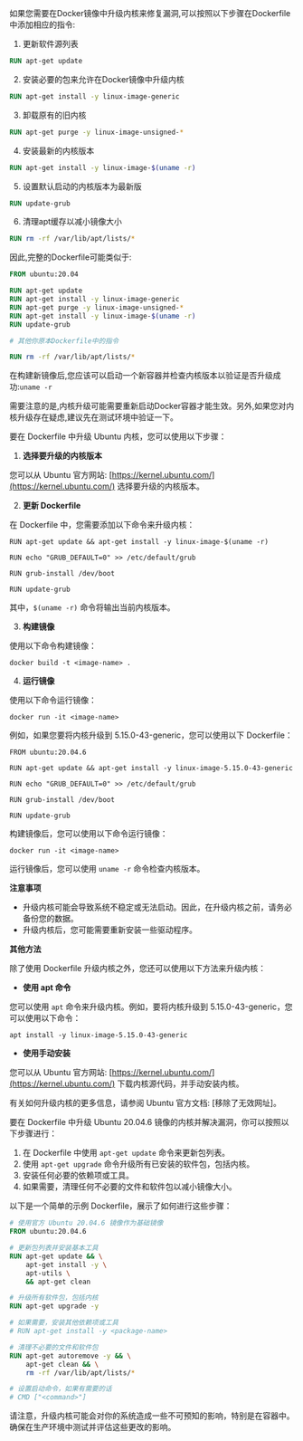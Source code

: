 如果您需要在Docker镜像中升级内核来修复漏洞,可以按照以下步骤在Dockerfile中添加相应的指令:

1. 更新软件源列表
```dockerfile
RUN apt-get update
```

2. 安装必要的包来允许在Docker镜像中升级内核
```dockerfile
RUN apt-get install -y linux-image-generic
```

3. 卸载原有的旧内核
```dockerfile
RUN apt-get purge -y linux-image-unsigned-*
```

4. 安装最新的内核版本
```dockerfile 
RUN apt-get install -y linux-image-$(uname -r)
```

5. 设置默认启动的内核版本为最新版
```dockerfile
RUN update-grub
```

6. 清理apt缓存以减小镜像大小
```dockerfile
RUN rm -rf /var/lib/apt/lists/*
```

因此,完整的Dockerfile可能类似于:

```dockerfile
FROM ubuntu:20.04

RUN apt-get update 
RUN apt-get install -y linux-image-generic
RUN apt-get purge -y linux-image-unsigned-* 
RUN apt-get install -y linux-image-$(uname -r)
RUN update-grub

# 其他你原本Dockerfile中的指令

RUN rm -rf /var/lib/apt/lists/*
```

在构建新镜像后,您应该可以启动一个新容器并检查内核版本以验证是否升级成功:`uname -r`

需要注意的是,内核升级可能需要重新启动Docker容器才能生效。另外,如果您对内核升级存在疑虑,建议先在测试环境中验证一下。

要在 Dockerfile 中升级 Ubuntu 内核，您可以使用以下步骤：

1. **选择要升级的内核版本**

您可以从 Ubuntu 官方网站: [https://kernel.ubuntu.com/](https://kernel.ubuntu.com/) 选择要升级的内核版本。

2. **更新 Dockerfile**

在 Dockerfile 中，您需要添加以下命令来升级内核：

```
RUN apt-get update && apt-get install -y linux-image-$(uname -r)

RUN echo "GRUB_DEFAULT=0" >> /etc/default/grub

RUN grub-install /dev/boot

RUN update-grub
```

其中，`$(uname -r)` 命令将输出当前内核版本。

3. **构建镜像**

使用以下命令构建镜像：

```
docker build -t <image-name> .
```

4. **运行镜像**

使用以下命令运行镜像：

```
docker run -it <image-name>
```

例如，如果您要将内核升级到 5.15.0-43-generic，您可以使用以下 Dockerfile：

```
FROM ubuntu:20.04.6

RUN apt-get update && apt-get install -y linux-image-5.15.0-43-generic

RUN echo "GRUB_DEFAULT=0" >> /etc/default/grub

RUN grub-install /dev/boot

RUN update-grub
```

构建镜像后，您可以使用以下命令运行镜像：

```
docker run -it <image-name>
```

运行镜像后，您可以使用 `uname -r` 命令检查内核版本。

**注意事项**

* 升级内核可能会导致系统不稳定或无法启动。因此，在升级内核之前，请务必备份您的数据。
* 升级内核后，您可能需要重新安装一些驱动程序。

**其他方法**

除了使用 Dockerfile 升级内核之外，您还可以使用以下方法来升级内核：

* **使用 apt 命令**

您可以使用 `apt` 命令来升级内核。例如，要将内核升级到 5.15.0-43-generic，您可以使用以下命令：

```
apt install -y linux-image-5.15.0-43-generic
```

* **使用手动安装**

您可以从 Ubuntu 官方网站: [https://kernel.ubuntu.com/](https://kernel.ubuntu.com/) 下载内核源代码，并手动安装内核。

有关如何升级内核的更多信息，请参阅 Ubuntu 官方文档: [移除了无效网址]。


要在 Dockerfile 中升级 Ubuntu 20.04.6 镜像的内核并解决漏洞，你可以按照以下步骤进行：

1. 在 Dockerfile 中使用 `apt-get update` 命令来更新包列表。
2. 使用 `apt-get upgrade` 命令升级所有已安装的软件包，包括内核。
3. 安装任何必要的依赖项或工具。
4. 如果需要，清理任何不必要的文件和软件包以减小镜像大小。

以下是一个简单的示例 Dockerfile，展示了如何进行这些步骤：

```Dockerfile
# 使用官方 Ubuntu 20.04.6 镜像作为基础镜像
FROM ubuntu:20.04.6

# 更新包列表并安装基本工具
RUN apt-get update && \
    apt-get install -y \
    apt-utils \
    && apt-get clean

# 升级所有软件包，包括内核
RUN apt-get upgrade -y

# 如果需要，安装其他依赖项或工具
# RUN apt-get install -y <package-name>

# 清理不必要的文件和软件包
RUN apt-get autoremove -y && \
    apt-get clean && \
    rm -rf /var/lib/apt/lists/*

# 设置启动命令，如果有需要的话
# CMD ["<command>"]
```

请注意，升级内核可能会对你的系统造成一些不可预知的影响，特别是在容器中。确保在生产环境中测试并评估这些更改的影响。
